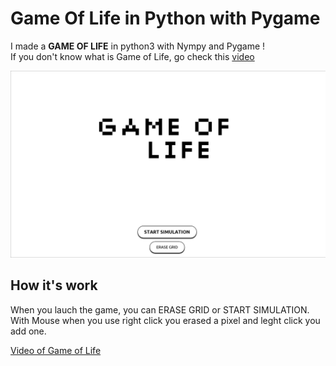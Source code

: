 # Game Of Life in Python with Pygame

I made a **GAME OF LIFE** in python3 with Nympy and Pygame !  
If you don't know what is Game of Life, go check this [video](https://www.youtube.com/watch?v=Kk2MH9O4pXY)

![Picture of Game of Life](./ReadMe/GameOfLife.png)

## How it's work 

When you lauch the game, you can ERASE GRID or START SIMULATION. With Mouse when you use right click you erased a pixel and leght click you add one.

[Video of Game of Life](./ReadMe/GameOfLife.mov)
